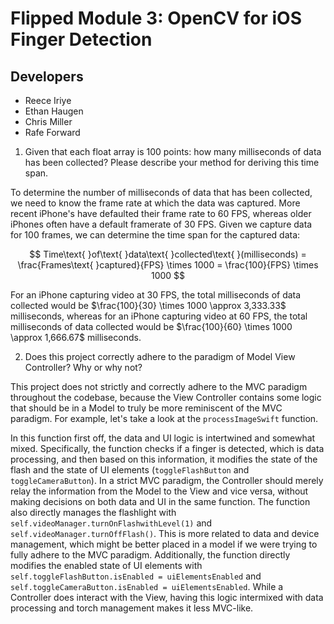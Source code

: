 # Flipped Module 3: OpenCV for iOS Finger Detection

## Developers

- Reece Iriye
- Ethan Haugen
- Chris Miller
- Rafe Forward

1) Given that each float array is 100 points: how many milliseconds of data has been collected? Please describe your method for deriving this time span.

To determine the number of milliseconds of data that has been collected, we need to know the frame rate at which the data was captured. More recent iPhone's have defaulted their frame rate to 60 FPS, whereas older iPhones often have a default framerate of 30 FPS. Given we capture data for 100 frames, we can determine the time span for the captured data:

$$
Time\text{ }of\text{ }data\text{ }collected\text{ }(milliseconds) = \frac{Frames\text{ }captured}{FPS} \times 1000 = \frac{100}{FPS} \times 1000
$$

For an iPhone capturing video at 30 FPS, the total milliseconds of data collected would be $\frac{100}{30} \times 1000 \approx 3,333.33$ milliseconds, whereas for an iPhone capturing video at 60 FPS, the total milliseconds of data collected would be $\frac{100}{60} \times 1000 \approx 1,666.67$ milliseconds.

2) Does this project correctly adhere to the paradigm of Model View Controller? Why or why not?

This project does not strictly and correctly adhere to the MVC paradigm throughout the codebase, because the View Controller contains some logic that should be in a Model to truly be more reminiscent of the MVC paradigm. For example, let's take a look at the `processImageSwift` function. 

In this function first off, the data and UI logic is intertwined and somewhat mixed. Specifically, the function checks if a finger is detected, which is data processing, and then based on this information, it modifies the state of the flash and the state of UI elements (`toggleFlashButton` and `toggleCameraButton`). In a strict MVC paradigm, the Controller should merely relay the information from the Model to the View and vice versa, without making decisions on both data and UI in the same function. The function also directly manages the flashlight with `self.videoManager.turnOnFlashwithLevel(1)` and `self.videoManager.turnOffFlash()`. This is more related to data and device management, which might be better placed in a model if we were trying to fully adhere to the MVC paradigm. Additionally, the function directly modifies the enabled state of UI elements with `self.toggleFlashButton.isEnabled = uiElementsEnabled` and `self.toggleCameraButton.isEnabled = uiElementsEnabled`. While a Controller does interact with the View, having this logic intermixed with data processing and torch management makes it less MVC-like.
